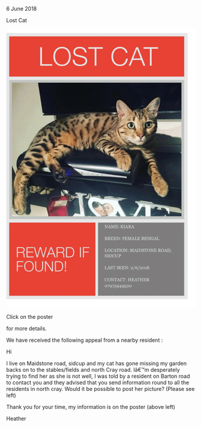 6 June 2018

Lost Cat

[](http://www.northcrayresidents.org.uk/posters/poster171.pdf)

![Image](images/nm0501_1.gif)

Click on the poster

for more details.

We have received the following appeal from a nearby resident :

Hi

I live on Maidstone road, sidcup and my cat has gone missing my garden backs on to the stables/fields and north Cray road. Iâ€™m desperately trying to find her as she is not well, I was told by a resident on Barton road to contact you and they advised that you send information round to all the residents in north cray. Would it be possible to post her picture? (Please see left)

Thank you for your time, my information is on the poster (above left)

Heather
